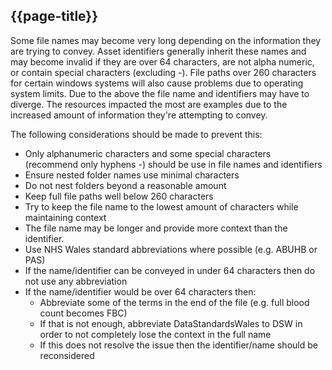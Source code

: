 ## {{page-title}}

Some file names may become very long depending on the information they are trying to convey.  Asset identifiers generally inherit these names and may become invalid if they are over 64 characters, are not alpha numeric, or contain special characters (excluding -). File paths over 260 characters for certain windows systems will also cause problems due to operating system limits. Due to the above the file name and identifiers may have to diverge. The resources impacted the most are examples due to the increased amount of information they're attempting to convey.

The following considerations should be made to prevent this:

* Only alphanumeric characters and some special characters (recommend only hyphens -) should be use in file names and identifiers
* Ensure nested folder names use minimal characters
* Do not nest folders beyond a reasonable amount
* Keep full file paths well below 260 characters
* Try to keep the file name to the lowest amount of characters while maintaining context
* The file name may be longer and provide more context than the identifier.
* Use NHS Wales standard abbreviations where possible (e.g. ABUHB or PAS)
* If the name/identifier can be conveyed in under 64 characters then do not use any abbreviation
* If the name/identifier would be over 64 characters then:
    * Abbreviate some of the terms in the end of the file (e.g. full blood count becomes FBC)
    * If that is not enough, abbreviate DataStandardsWales to DSW in order to not completely lose the context in the full name
    * If this does not resolve the issue then the identifier/name should be reconsidered